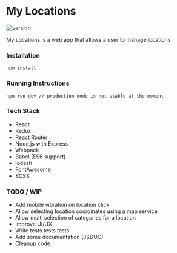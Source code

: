 # My Locations

![version](https://img.shields.io/badge/version-0.3.0-green.svg)

My Locations is a web app that allows a user to manage locations

### Installation

```
npm install
```

### Running Instructions

```
npm run dev // production mode is not stable at the moment
```

### Tech Stack

* React
* Redux
* React Router
* Node.js with Express
* Webpack
* Babel (ES6 support)
* lodash
* FontAwesome
* SCSS

### TODO / WIP

* Add mobile vibration on location click
* Allow selecting location coordinates using a map service
* Allow multi selection of categories for a location
* Improve UI/UX
* Write tests tests tests
* Add some documentation (JSDOC)
* Cleanup code
